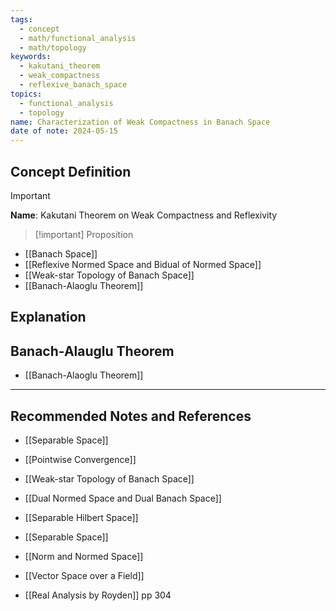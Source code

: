 ```yaml
---
tags:
  - concept
  - math/functional_analysis
  - math/topology
keywords:
  - kakutani_theorem
  - weak_compactness
  - reflexive_banach_space
topics:
  - functional_analysis
  - topology
name: Characterization of Weak Compactness in Banach Space
date of note: 2024-05-15
---
```


## Concept Definition

>[!important]
>**Name**: Kakutani Theorem on Weak Compactness and Reflexivity

>[!important] Proposition
>


- [[Banach Space]]
- [[Reflexive Normed Space and Bidual of Normed Space]]
- [[Weak-star Topology of Banach Space]]
- [[Banach-Alaoglu Theorem]]




## Explanation



## Banach-Alauglu Theorem

- [[Banach-Alaoglu Theorem]]



-----------
##  Recommended Notes and References



- [[Separable Space]]
- [[Pointwise Convergence]]
- [[Weak-star Topology of Banach Space]]

- [[Dual Normed Space and Dual Banach Space]]

- [[Separable Hilbert Space]]

- [[Separable Space]]
- [[Norm and Normed Space]]

- [[Vector Space over a Field]]

- [[Real Analysis by Royden]] pp 304